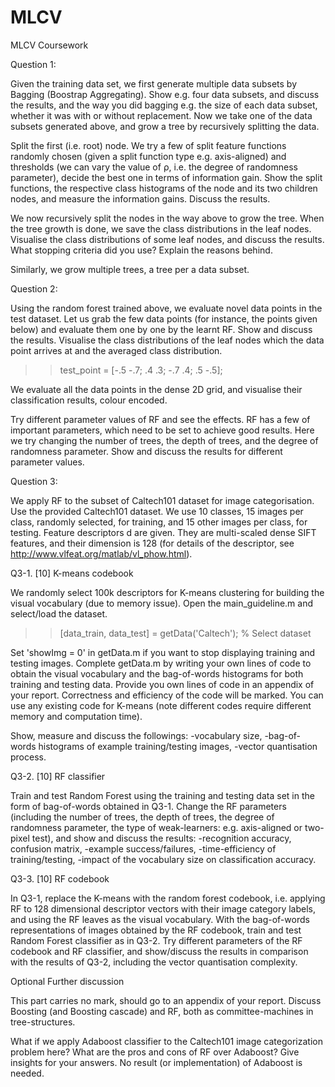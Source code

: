 # MLCV
MLCV Coursework

Question 1: 

Given the training data set, we first generate multiple data subsets by Bagging (Boostrap Aggregating). Show e.g. four data subsets, and discuss the results, and the way you did bagging e.g. the size of each data subset, whether it was with or without replacement.
Now we take one of the data subsets generated above, and grow a tree by recursively splitting the data.

Split the first (i.e. root) node. We try a few of split feature functions randomly chosen (given a split function type e.g. axis-aligned) and thresholds (we can vary the value of ρ, i.e. the degree of randomness parameter), decide the best one in terms of information gain. Show the split functions, the respective class histograms of the node and its two children nodes, and measure the information gains. Discuss the results.

We now recursively split the nodes in the way above to grow the tree. When the tree growth is done, we save the class distributions in the leaf nodes. Visualise the class distributions of some leaf nodes, and discuss the results. What stopping criteria did you use? Explain the reasons behind.

Similarly, we grow multiple trees, a tree per a data subset. 

Question 2:

Using the random forest trained above, we evaluate novel data points in the test dataset. Let us grab the few data points (for instance, the points given below) and evaluate them one by one by the learnt RF. Show and discuss the results. Visualise the class distributions of the leaf nodes which the data point arrives at and the averaged class distribution.

>> test_point = [-.5 -.7; .4 .3; -.7 .4; .5 -.5];

We evaluate all the data points in the dense 2D grid, and visualise their classification results, colour encoded.

Try different parameter values of RF and see the effects. RF has a few of important parameters, which need to be set to achieve good results. Here we try changing the number of trees, the depth of trees, and the degree of randomness parameter. Show and discuss the results for different parameter values.

Question 3:

We apply RF to the subset of Caltech101 dataset for image categorisation. Use the provided Caltech101 dataset. We use 10 classes, 15 images per class, randomly selected, for training, and 15 other images per class, for testing. Feature descriptors d are given. They are multi-scaled dense SIFT features, and their dimension is 128 (for details of the descriptor, see http://www.vlfeat.org/matlab/vl_phow.html).

Q3-1. [10] K-means codebook

We randomly select 100k descriptors for K-means clustering for building the visual vocabulary (due to memory issue). Open the main_guideline.m and select/load the dataset.

>> [data_train, data_test] = getData('Caltech'); % Select dataset

Set 'showImg = 0' in getData.m if you want to stop displaying training and testing images. Complete getData.m by writing your own lines of code to obtain the visual vocabulary and the bag-of-words histograms for both training and testing data. Provide you own lines of code in an appendix of your report. Correctness and efficiency of the code will be marked. You can use any existing code for K-means (note different codes require different memory and computation time).

Show, measure and discuss the followings:
-vocabulary size,
-bag-of-words histograms of example training/testing images,
-vector quantisation process.

Q3-2. [10] RF classifier

Train and test Random Forest using the training and testing data set in the form of bag-of-words obtained in Q3-1. Change the RF parameters (including the number of trees, the depth of trees, the degree of randomness parameter, the type of weak-learners: e.g. axis-aligned or two-pixel test), and show and discuss the results:
-recognition accuracy, confusion matrix,
-example success/failures,
-time-efficiency of training/testing,
-impact of the vocabulary size on classification accuracy.

Q3-3. [10] RF codebook

In Q3-1, replace the K-means with the random forest codebook, i.e. applying RF to 128 dimensional descriptor vectors with their image category labels, and using the RF leaves as the visual vocabulary. With the bag-of-words representations of images obtained by the RF codebook, train and test Random Forest classifier as in Q3-2. Try different parameters of the RF codebook and RF classifier, and show/discuss the results in comparison with the results of Q3-2, including the vector quantisation complexity.

Optional Further discussion

This part carries no mark, should go to an appendix of your report. Discuss Boosting (and Boosting cascade) and RF, both as committee-machines in tree-structures.

What if we apply Adaboost classifier to the Caltech101 image categorization problem here? What are the pros and cons of RF over Adaboost? Give insights for your answers. No result (or implementation) of Adaboost is needed.  
